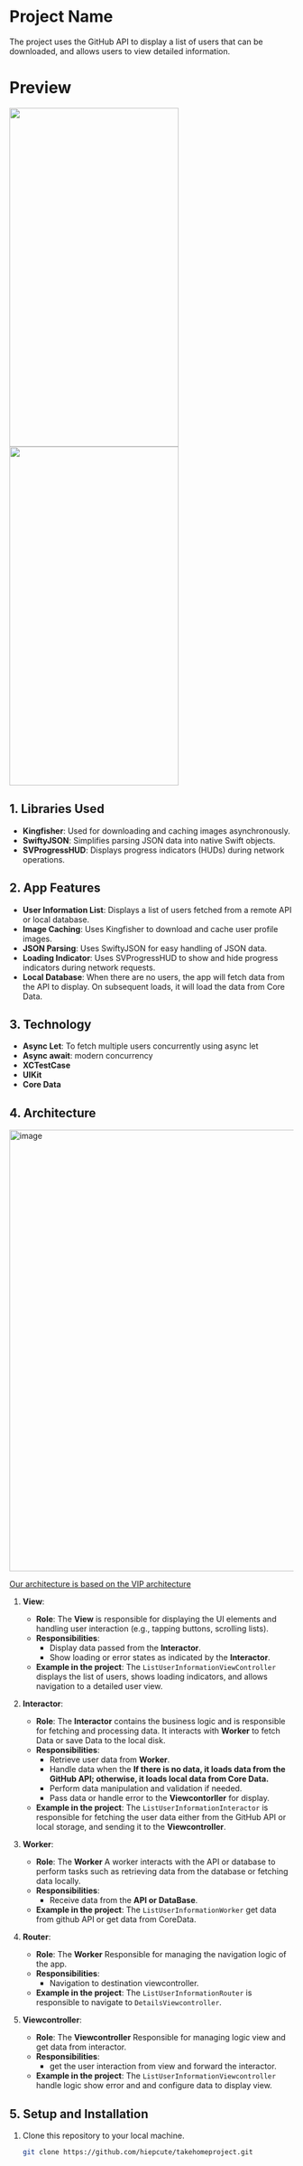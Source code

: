 # Project Name

The project uses the GitHub API to display a list of users that can be downloaded, and allows users to view detailed information.
# Preview
<img src="https://github.com/user-attachments/assets/26b65862-fcc6-4b35-afc7-2cfaa6bdaf6f" width="300" height="600" />
<img src="https://github.com/user-attachments/assets/4c8a3ad3-453d-44f5-8340-b481a3bb1817" width="300" height="600" />





## 1. Libraries Used

- **Kingfisher**: Used for downloading and caching images asynchronously.
- **SwiftyJSON**: Simplifies parsing JSON data into native Swift objects.
- **SVProgressHUD**: Displays progress indicators (HUDs) during network operations.

## 2. App Features

- **User Information List**: Displays a list of users fetched from a remote API or local database.
- **Image Caching**: Uses Kingfisher to download and cache user profile images.
- **JSON Parsing**: Uses SwiftyJSON for easy handling of JSON data.
- **Loading Indicator**: Uses SVProgressHUD to show and hide progress indicators during network requests.
- **Local Database**: When there are no users, the app will fetch data from the API to display. On subsequent loads, it will load the data from Core Data.

## 3. Technology
- **Async Let**: To fetch multiple users concurrently using async let
- **Async await**: modern concurrency
- **XCTestCase**
- **UIKit**
- **Core Data**

## 4. Architecture
<img width="782" alt="image" src="https://github.com/user-attachments/assets/5d65b177-eff2-4215-99d6-e23c4db47cf5" />

[Our architecture is based on the VIP architecture](https://clean-swift.com/)

1. **View**: 
   - **Role**: The **View** is responsible for displaying the UI elements and handling user interaction (e.g., tapping buttons, scrolling lists).
   - **Responsibilities**:
     - Display data passed from the **Interactor**.
     - Show loading or error states as indicated by the **Interactor**.
   - **Example in the project**: The `ListUserInformationViewController` displays the list of users, shows loading indicators, and allows navigation to a detailed user view.

2. **Interactor**:
   - **Role**: The **Interactor** contains the business logic and is responsible for fetching and processing data. It interacts with **Worker** to fetch Data or save Data to the local disk.
   - **Responsibilities**:
     - Retrieve user data from **Worker**.
     - Handle data when the **If there is no data, it loads data from the GitHub API; otherwise, it loads local data from Core Data.**
     - Perform data manipulation and validation if needed.
     - Pass data or handle error to the **Viewcontorller** for display.
   - **Example in the project**: The `ListUserInformationInteractor` is responsible for fetching the user data either from the GitHub API or local storage, and sending it to the **Viewcontroller**.

3. **Worker**:
   - **Role**: The **Worker** A worker interacts with the API or database to perform tasks such as retrieving data from the database or fetching data locally.
   - **Responsibilities**:
     - Receive data from the **API or DataBase**.
   - **Example in the project**: The `ListUserInformationWorker` get data from github API or get data from CoreData.

4. **Router**:
   - **Role**: The **Worker** Responsible for managing the navigation logic of the app.
   - **Responsibilities**:
     - Navigation to destination viewcontroller.
   - **Example in the project**: The `ListUserInformationRouter` is responsible to navigate to `DetailsViewcontroller`.
  
   
5. **Viewcontroller**:
   - **Role**: The **Viewcontroller** Responsible for managing logic view and get data from interactor.
   - **Responsibilities**:
     - get the user interaction from view and forward the interactor.
   - **Example in the project**: The `ListUserInformationViewcontroller` handle logic show error and and configure data to display view.


## 5. Setup and Installation

1. Clone this repository to your local machine.
   ```bash
   git clone https://github.com/hiepcute/takehomeproject.git
